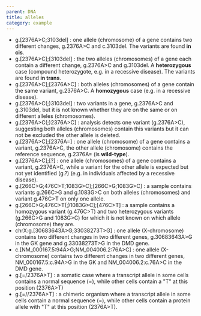 ```yaml
---
parent: DNA
title: alleles
category: example
---
```


*	g.[2376A>C;3103del]
	: one allele (chromosome) of a gene contains two different changes, g.2376A>C and c.3103del. The variants are found **in cis**.
*	g.[2376A>C];[3103del]
	: the two alleles (chromosomes) of a gene each contain a different change, g.2376A>C and g.3103del. A **heterozygous** case (compound heterozygote, e.g. in a recessive disease). The variants are found **in trans**.
*	g.[2376A>C];[2376A>C]
	: both alleles (chromosomes) of a gene contain the same variant, g.2376A>C. A **homozygous** case (e.g. in a recessive disease).
*	g.[2376A>C(;)3103del]
	: two variants in a gene, g.2376A>C and g.3103del, but it is not known whether they are on the same or on different alleles (chromosomes).
*	g.[2376A>C(;)2376A>C]
	: analysis detects one variant (g.2376A>C), suggesting both alleles (chromosomes) contain this variants but it can not be excluded the other allele is deleted.
*	g.[2376A>C];[2376A=]
	: one allele (chromosome) of a gene contains a variant, g.2376A>C, the other allele (chromosome) contains the reference sequence, g.2376A= (is **wild-type**).
*	g.[2376A>C];[?]
	: one allele (chromosomes) of a gene contains a variant, g.2376A>C, while a variant for the other allele is expected but not yet identified (g.?) (e.g. in individuals affected by a recessive disease).
*	g.[266C>G;476C>T;1083G>C];[266C>G;1083G>C]
	: a sample contains variants g.266C>G and g.1083G>C on both alleles (chromosomes) and variant g.476C>T on only one allele.
*	g.[266C>G;476C>T(;)1083G>C];[476C>T]
	: a sample contains a homozygous variant (g.476C>T) and two heterozygous variants (g.266C>G and 1083G>C) for which it is not known on which allele (chromosome) they are.
*	chrX:g.[30683643A>G;33038273T>G]
	: one allele (X-chromosome) contains two different changes in two different genes, g.30683643A>G in the GK gene and g.33038273T>G in the DMD gene.
*	c.[NM\_000167.5:94A>G;NM\_004006.2:76A>C]
	: one allele (X-chromosome) contains two different changes in two different genes, NM\_000167.5:c.94A>G in the GK and NM\_004006.2:c.76A>C in the DMD gene.
*	g.[=/2376A>T]
	: a somatic case where a transcript allele in some cells contains a normal sequence (=), while other cells contain a "T" at this position (2376A>T)  
*	g.[=//2376A>T]
	: a chimeric organism where a transcript allele in some cells contain a normal sequence (=), while other cells contain a protein allele with "T" at this position (2376A>T).